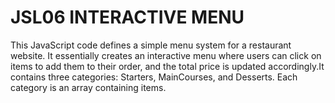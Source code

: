 # JSL06 INTERACTIVE MENU
  This JavaScript code defines a simple menu system for a restaurant website. It essentially creates an interactive menu where users can click on items to add them 
  to their order, and the total price is updated accordingly.It contains three categories: Starters, MainCourses, and Desserts. Each category is an array 
  containing items.
